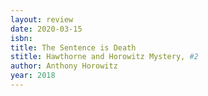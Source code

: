 ```yaml
---
layout: review
date: 2020-03-15
isbn: 
title: The Sentence is Death 
stitle: Hawthorne and Horowitz Mystery, #2
author: Anthony Horowitz
year: 2018
---
```

